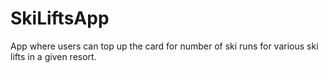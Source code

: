 # SkiLiftsApp
App where users can top up the card for number of ski runs for various ski lifts in a given resort.
